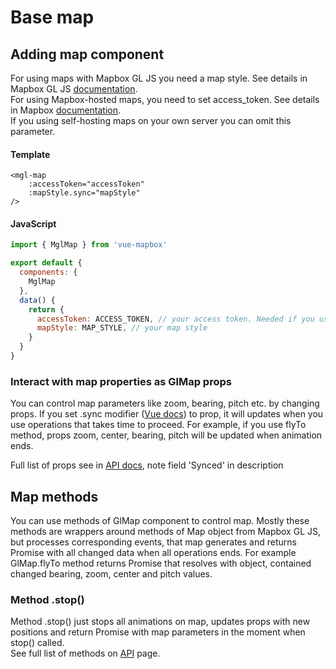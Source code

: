 # Base map
## Adding map component

For using maps with Mapbox GL JS you need a map style. See details in Mapbox GL JS [documentation](https://mapbox.com/mapbox-gl-js/style-spec).  
For using Mapbox-hosted maps, you need to set access_token. See details in Mapbox [documentation](https://mapbox.com/help/define-access-token/).  
If you using self-hosting maps on your own server you can omit this parameter.

#### Template
```vue
<mgl-map
    :accessToken="accessToken"
    :mapStyle.sync="mapStyle"
/>
```

#### JavaScript
```javascript
import { MglMap } from 'vue-mapbox'

export default {
  components: {
    MglMap
  },
  data() {
    return {
      accessToken: ACCESS_TOKEN, // your access token. Needed if you using Mapbox maps
      mapStyle: MAP_STYLE, // your map style
    }
  }
}
```

### Interact with map properties as GlMap props
You can control map parameters like zoom, bearing, pitch etc. by changing props. 
If you set .sync modifier ([Vue docs](https://vuejs.org/v2/guide/components.html#sync-Modifier)) to prop, it will updates when you use operations that takes time to proceed. For example, if you use flyTo method, props zoom, center, bearing, pitch will be updated when animation ends.
<!-- See example with flyTo:
example with flyTo -->
Full list of props see in [API docs](api/glmap.md#props), note field 'Synced' in description

## Map methods
You can use methods of GlMap component to control map.
Mostly these methods are wrappers around methods of Map object from Mapbox GL JS, but processes corresponding events, that map generates and returns Promise with all changed data when all operations ends.
For example GlMap.flyTo method returns Promise that resolves with object, contained changed bearing, zoom, center and pitch values.  
<!-- example with flyTo -->
   
### Method .stop()
   
Method .stop() just stops all animations on map, updates props with new positions and return Promise with map parameters in the moment when stop() called.  
See full list of methods on [API](api/glmap.md#methods) page.
